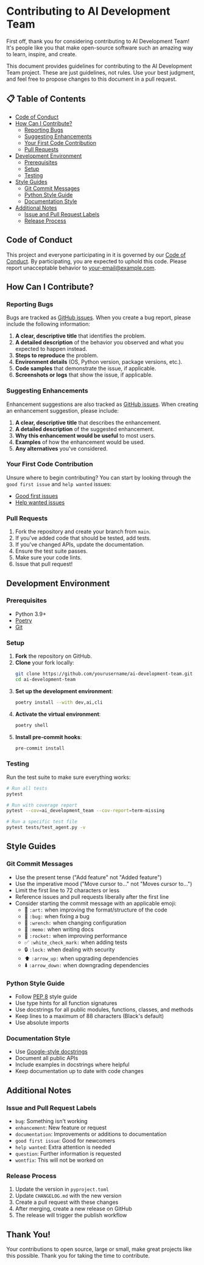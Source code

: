 # Contributing to AI Development Team

First off, thank you for considering contributing to AI Development Team! It's people like you that make open-source software such an amazing way to learn, inspire, and create.

This document provides guidelines for contributing to the AI Development Team project. These are just guidelines, not rules. Use your best judgment, and feel free to propose changes to this document in a pull request.

## 📋 Table of Contents

- [Code of Conduct](#code-of-conduct)
- [How Can I Contribute?](#how-can-i-contribute)
  - [Reporting Bugs](#reporting-bugs)
  - [Suggesting Enhancements](#suggesting-enhancements)
  - [Your First Code Contribution](#your-first-code-contribution)
  - [Pull Requests](#pull-requests)
- [Development Environment](#development-environment)
  - [Prerequisites](#prerequisites)
  - [Setup](#setup)
  - [Testing](#testing)
- [Style Guides](#style-guides)
  - [Git Commit Messages](#git-commit-messages)
  - [Python Style Guide](#python-style-guide)
  - [Documentation Style](#documentation-style)
- [Additional Notes](#additional-notes)
  - [Issue and Pull Request Labels](#issue-and-pull-request-labels)
  - [Release Process](#release-process)

## Code of Conduct

This project and everyone participating in it is governed by our [Code of Conduct](CODE_OF_CONDUCT.md). By participating, you are expected to uphold this code. Please report unacceptable behavior to [your-email@example.com](mailto:your-email@example.com).

## How Can I Contribute?

### Reporting Bugs

Bugs are tracked as [GitHub issues](https://guides.github.com/features/issues/). When you create a bug report, please include the following information:

1. **A clear, descriptive title** that identifies the problem.
2. **A detailed description** of the behavior you observed and what you expected to happen instead.
3. **Steps to reproduce** the problem.
4. **Environment details** (OS, Python version, package versions, etc.).
5. **Code samples** that demonstrate the issue, if applicable.
6. **Screenshots or logs** that show the issue, if applicable.

### Suggesting Enhancements

Enhancement suggestions are also tracked as [GitHub issues](https://guides.github.com/features/issues/). When creating an enhancement suggestion, please include:

1. **A clear, descriptive title** that describes the enhancement.
2. **A detailed description** of the suggested enhancement.
3. **Why this enhancement would be useful** to most users.
4. **Examples** of how the enhancement would be used.
5. **Any alternatives** you've considered.

### Your First Code Contribution

Unsure where to begin contributing? You can start by looking through the `good first issue` and `help wanted` issues:

- [Good first issues](https://github.com/yourusername/ai-development-team/issues?q=is:open+is:issue+label:"good+first+issue")
- [Help wanted issues](https://github.com/yourusername/ai-development-team/issues?q=is:open+is:issue+label:"help+wanted")

### Pull Requests

1. Fork the repository and create your branch from `main`.
2. If you've added code that should be tested, add tests.
3. If you've changed APIs, update the documentation.
4. Ensure the test suite passes.
5. Make sure your code lints.
6. Issue that pull request!

## Development Environment

### Prerequisites

- Python 3.9+
- [Poetry](https://python-poetry.org/)
- [Git](https://git-scm.com/)

### Setup

1. **Fork** the repository on GitHub.
2. **Clone** your fork locally:
   ```bash
   git clone https://github.com/yourusername/ai-development-team.git
   cd ai-development-team
   ```
3. **Set up the development environment**:
   ```bash
   poetry install --with dev,ai,cli
   ```
4. **Activate the virtual environment**:
   ```bash
   poetry shell
   ```
5. **Install pre-commit hooks**:
   ```bash
   pre-commit install
   ```

### Testing

Run the test suite to make sure everything works:

```bash
# Run all tests
pytest

# Run with coverage report
pytest --cov=ai_development_team --cov-report=term-missing

# Run a specific test file
pytest tests/test_agent.py -v
```

## Style Guides

### Git Commit Messages

- Use the present tense ("Add feature" not "Added feature")
- Use the imperative mood ("Move cursor to..." not "Moves cursor to...")
- Limit the first line to 72 characters or less
- Reference issues and pull requests liberally after the first line
- Consider starting the commit message with an applicable emoji:
  - 🎨 `:art:` when improving the format/structure of the code
  - 🐛 `:bug:` when fixing a bug
  - 🔧 `:wrench:` when changing configuration
  - 📝 `:memo:` when writing docs
  - 🚀 `:rocket:` when improving performance
  - ✅ `:white_check_mark:` when adding tests
  - 🔒 `:lock:` when dealing with security
  - ⬆️ `:arrow_up:` when upgrading dependencies
  - ⬇️ `:arrow_down:` when downgrading dependencies

### Python Style Guide

- Follow [PEP 8](https://www.python.org/dev/peps/pep-0008/) style guide
- Use type hints for all function signatures
- Use docstrings for all public modules, functions, classes, and methods
- Keep lines to a maximum of 88 characters (Black's default)
- Use absolute imports

### Documentation Style

- Use [Google-style docstrings](https://google.github.io/styleguide/pyguide.html#38-comments-and-docstrings)
- Document all public APIs
- Include examples in docstrings where helpful
- Keep documentation up to date with code changes

## Additional Notes

### Issue and Pull Request Labels

- `bug`: Something isn't working
- `enhancement`: New feature or request
- `documentation`: Improvements or additions to documentation
- `good first issue`: Good for newcomers
- `help wanted`: Extra attention is needed
- `question`: Further information is requested
- `wontfix`: This will not be worked on

### Release Process

1. Update the version in `pyproject.toml`
2. Update `CHANGELOG.md` with the new version
3. Create a pull request with these changes
4. After merging, create a new release on GitHub
5. The release will trigger the publish workflow

## Thank You!

Your contributions to open source, large or small, make great projects like this possible. Thank you for taking the time to contribute.
